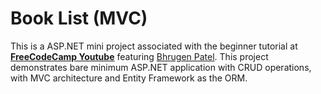 # Book List (MVC)

This is a ASP.NET mini project associated with the beginner tutorial at [__FreeCodeCamp Youtube__](https://www.youtube.com/watch?v=C5cnZ-gZy2I) featuring [Bhrugen Patel](https://www.youtube.com/user/bhrugen1990). This project demonstrates bare minimum ASP.NET application with CRUD operations, with MVC architecture and Entity Framework as the ORM.